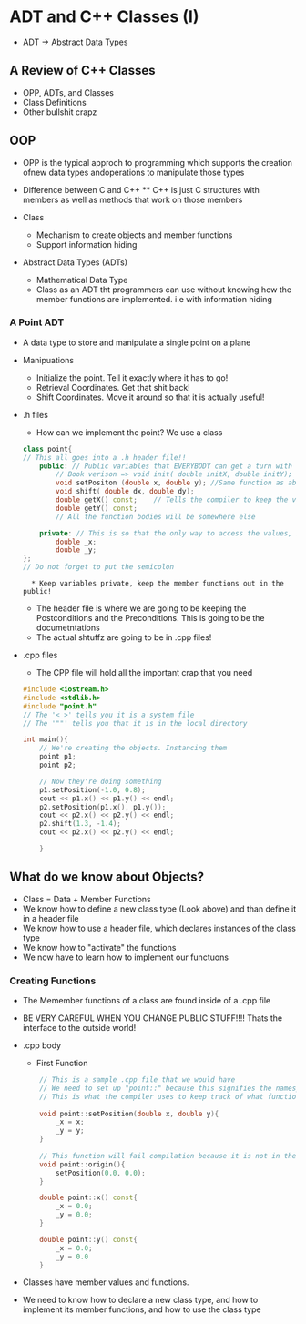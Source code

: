 # ADT and C++ Classes (I)
* ADT -> Abstract Data Types

## A Review of C++ Classes
* OPP, ADTs, and Classes
* Class Definitions
* Other bullshit crapz

## OOP
* OPP is the typical approch to programming which supports the creation ofnew data types andoperations to manipulate those types

* Difference between C and C++ 
** C++ is just C structures with members as well as methods that work on those members

* Class
    * Mechanism to create objects and member functions
    * Support information hiding

* Abstract Data Types (ADTs)
    * Mathematical Data Type
    * Class as an ADT tht programmers can use without knowing how the member functions are implemented. i.e with information hiding 

### A Point ADT
* A data type to store and manipulate a single point on a plane
* Manipuations
    * Initialize the point. Tell it exactly where it has to go!
    * Retrieval Coordinates. Get that shit back!
    * Shift Coordinates. Move it around so that it is actually useful!

* .h files
    * How can we implement the point? We use a class
    ```c++
    class point{
    // This all goes into a .h header file!!
        public: // Public variables that EVERYBODY can get a turn with :P
            // Book verison => void init( double initX, double initY);
            void setPositon (double x, double y); //Same function as above, but a more accept naming convention
            void shift( double dx, double dy);
            double getX() const;    // Tells the compiler to keep the variables constant!
            double getY() const;
            // All the function bodies will be somewhere else

        private: // This is so that the only way to access the values, is using functions! Typically getter/setters
            double _x;
            double _y;
    };
    // Do not forget to put the semicolon
    ```
        * Keep variables private, keep the member functions out in the public!
    * The header file is where we are going to be keeping the Postconditions and the Preconditions. This is going to be the documetntations
    * The actual shtuffz are going to be in .cpp files! 

* .cpp files
    * The CPP file will hold all the important crap that you need

    ``` c++
    #include <iostream.h>
    #include <stdlib.h>
    #include "point.h"
    // The '< >' tells you it is a system file
    // The '""' tells you that it is in the local directory

    int main(){
        // We're creating the objects. Instancing them
        point p1;
        point p2;

        // Now they're doing something
        p1.setPosition(-1.0, 0.8);
        cout << p1.x() << p1.y() << endl;
        p2.setPosition(p1.x(), p1.y());
        cout << p2.x() << p2.y() << endl;
        p2.shift(1.3, -1.4);
        cout << p2.x() << p2.y() << endl;

        }
    ```
## What do we know about Objects?

* Class = Data + Member Functions
* We know how to define a new class type (Look above) and than define it in a header file
* We know how to use a header file, which declares instances of the class type
* We know how to "activate" the functions
* We now have to learn how to implement our functuons

### Creating Functions
* The Memember functions of a class are found inside of a .cpp file
* BE VERY CAREFUL WHEN YOU CHANGE PUBLIC STUFF!!!! Thats the interface to the outside world!

* .cpp body
    * First Function
    ``` c++
        // This is a sample .cpp file that we would have
        // We need to set up "point::" because this signifies the namespace for the function
        // This is what the compiler uses to keep track of what functions that are being used at the moment
        
        void point::setPosition(double x, double y){
            _x = x;
            _y = y;
        }
        
        // This function will fail compilation because it is not in the .h file! 
        void point::origin(){
            setPosition(0.0, 0.0);
        }

        double point::x() const{
            _x = 0.0;
            _y = 0.0;
        }

        double point::y() const{
            _x = 0.0;
            _y = 0.0
        }
    ```
* Classes have member values and functions.
* We need to know how to declare a new class type, and how to implement its member functions, and how to use the class type


        
